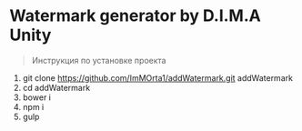 # Watermark generator by D.I.M.A Unity

> Инструкция по установке проекта

1. git clone https://github.com/ImMOrta1/addWatermark.git addWatermark
2. cd addWatermark
3. bower i
4. npm i
5. gulp